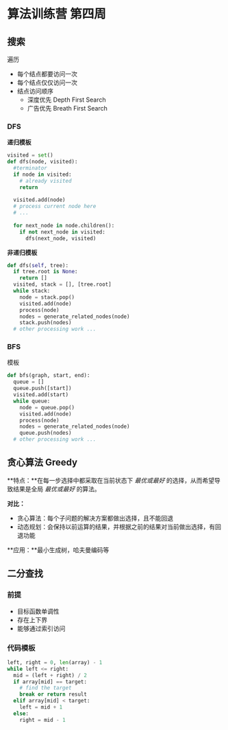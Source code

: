 # 算法训练营 第四周

## 搜索

遍历

- 每个结点都要访问一次
- 每个结点仅仅访问一次
- 结点访问顺序
  - 深度优先 Depth First Search
  - 广告优先 Breath First Search

### DFS

**递归模板**

```python
visited = set()
def dfs(node, visited):
  #terminator
  if node in visited:
    # already visited
    return
  
  visited.add(node)
  # process current node here
  # ...
  
  for next_node in node.children():
    if not next_node in visited:
      dfs(next_node, visited)
```

**非递归模板**

```python
def dfs(self, tree):
  if tree.root is None:
    return []
  visited, stack = [], [tree.root]
  while stack:
    node = stack.pop()
    visited.add(node)
    process(node)
    nodes = generate_related_nodes(node)
    stack.push(nodes)
  # other processing work ...
```

### BFS

模板

```python
def bfs(graph, start, end):
  queue = []
  queue.push([start])
  visited.add(start)
  while queue:
    node = queue.pop()
    visited.add(node)
    process(node)
    nodes = generate_related_nodes(node)
    queue.push(nodes)
  # other processing work ...
```

## 贪心算法 Greedy

**特点：**在每一步选择中都采取在当前状态下 _最优或最好_ 的选择，从而希望导致结果是全局 _最优或最好_ 的算法。

**对比：**

- 贪心算法：每个子问题的解决方案都做出选择，且不能回退
- 动态规划：会保持以前运算的结果，并根据之前的结果对当前做出选择，有回退功能

**应用：**最小生成树，哈夫曼编码等

## 二分查找

### 前提

-  目标函数单调性
- 存在上下界
- 能够通过索引访问

### 代码模板

```python
left, right = 0, len(array) - 1
while left <= right:
  mid = (left + right) / 2
  if array[mid] == target:
    # find the target
    break or return result
  elif array[mid] < target:
    left = mid + 1
  else:
    right = mid - 1
```


